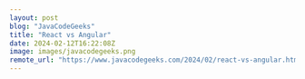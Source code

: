 ```yaml
---
layout: post
blog: "JavaCodeGeeks"
title: "React vs Angular"
date: 2024-02-12T16:22:08Z
image: images/javacodegeeks.png
remote_url: "https://www.javacodegeeks.com/2024/02/react-vs-angular.html"
---
```

